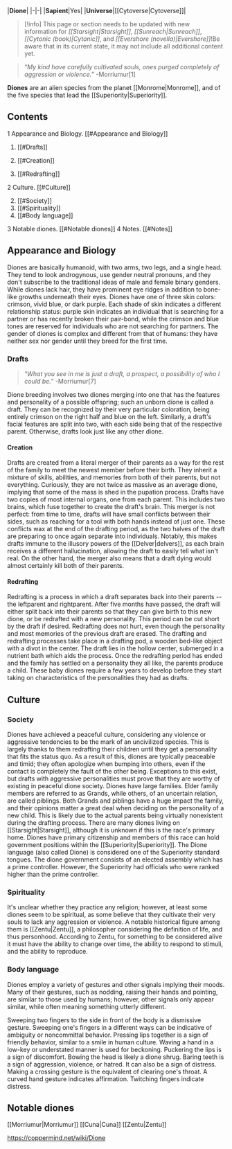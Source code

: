 |**Dione**|
|-|-|
|**Sapient**|Yes|
|**Universe**|[[Cytoverse\|Cytoverse]]|

> [!info] This page or section needs to be updated with new information for *[[Starsight\|Starsight]]*, *[[Sunreach\|Sunreach]]*, *[[Cytonic (book)\|Cytonic]]*, and *[[Evershore (novella)\|Evershore]]*!Be aware that in its current state, it may not include all additional content yet.

>“*My kind have carefully cultivated souls, ones purged completely of aggression or violence.*”
\-Morriumur[1]


**Diones** are an alien species from the planet [[Monrome\|Monrome]], and of the five species that lead the [[Superiority\|Superiority]].

## Contents

1 Appearance and Biology. [[#Appearance and Biology]] 

1. [[#Drafts]] 

1. [[#Creation]] 
1. [[#Redrafting]] 




2 Culture. [[#Culture]] 

2. [[#Society]] 
2. [[#Spirituality]] 
2. [[#Body language]] 


3 Notable diones. [[#Notable diones]] 
4 Notes. [[#Notes]] 


## Appearance and Biology
Diones are basically humanoid, with two arms, two legs, and a single head. They tend to look androgynous, use gender neutral pronouns, and they don't subscribe to the traditional ideas of male and female binary genders. While diones lack hair, they have prominent eye ridges in addition to bone-like growths underneath their eyes. Diones have one of three skin colors: crimson, vivid blue, or dark purple.
Each shade of skin indicates a different relationship status: purple skin indicates an individual that is searching for a partner or has recently broken their pair-bond, while the crimson and blue tones are reserved for individuals who are not searching for partners. The gender of diones is complex and different from that of humans: they have neither sex nor gender until they breed for the first time.

### Drafts
>“*What you see in me is just a draft, a prospect, a possibility of who I could be.*”
\-Morriumur[7]


Dione breeding involves two diones merging into one that has the features and personality of a possible offspring; such an unborn dione is called a draft. They can be recognized by their very particular coloration, being entirely crimson on the right half and blue on the left. Similarly, a draft's facial features are split into two, with each side being that of the respective parent. Otherwise, drafts look just like any other dione.

#### Creation
Drafts are created from a literal merger of their parents as a way for the rest of the family to meet the newest member before their birth. They inherit a mixture of skills, abilities, and memories from both of their parents, but not everything. Curiously, they are not twice as massive as an average dione, implying that some of the mass is shed in the pupation process.
Drafts have two copies of most internal organs, one from each parent. This includes two brains, which fuse together to create the draft's brain. This merger is not perfect: from time to time, drafts will have small conflicts between their sides, such as reaching for a tool with both hands instead of just one. These conflicts wax at the end of the drafting period, as the two halves of the draft are preparing to once again separate into individuals.
Notably, this makes drafts immune to the illusory powers of the [[Delver\|delvers]], as each brain receives a different hallucination, allowing the draft to easily tell what isn't real. On the other hand, the merger also means that a draft dying would almost certainly kill both of their parents.

#### Redrafting
Redrafting is a process in which a draft separates back into their parents -- the leftparent and rightparent. After five months have passed, the draft will either split back into their parents so that they can give birth to this new dione, or be redrafted with a new personality. This period can be cut short by the draft if desired. Redrafting does not hurt, even though the personality and most memories of the previous draft are erased. The drafting and redrafting processes take place in a drafting pod, a wooden bed-like object with a divot in the center. The draft lies in the hollow center, submerged in a nutrient bath which aids the process.
Once the redrafting period has ended and the family has settled on a personality they all like, the parents produce a child. These baby diones require a few years to develop before they start taking on characteristics of the personalities they had as drafts.

## Culture
### Society
Diones have achieved a peaceful culture, considering any violence or aggressive tendencies to be the mark of an uncivilized species. This is largely thanks to them redrafting their children until they get a personality that fits the status quo. As a result of this, diones are typically peaceable and timid; they often apologize when bumping into others, even if the contact is completely the fault of the other being. Exceptions to this exist, but drafts with aggressive personalities must prove that they are worthy of existing in peaceful dione society.
Diones have large families. Elder family members are referred to as Grands, while others, of an uncertain relation, are called piblings. Both Grands and piblings have a huge impact the family, and their opinions matter a great deal when deciding on the personality of a new child. This is likely due to the actual parents being virtually nonexistent during the drafting process.
There are many diones living on [[Starsight\|Starsight]], although it is unknown if this is the race's primary home. Diones have primary citizenship and members of this race can hold government positions within the [[Superiority\|Superiority]]. The Dione language (also called Dione) is considered one of the Superiority standard tongues.
The dione government consists of an elected assembly which has a prime controller. However, the Superiority had officials who were ranked higher than the prime controller. 

### Spirituality
It's unclear whether they practice any religion; however, at least some diones seem to be spiritual, as some believe that they cultivate their very souls to lack any aggression or violence. A notable historical figure among them is [[Zentu\|Zentu]], a philosopher considering the definition of life, and thus personhood. According to Zentu, for something to be considered alive it must have the ability to change over time, the ability to respond to stimuli, and the ability to reproduce.

### Body language
Diones employ a variety of gestures and other signals implying their moods. Many of their gestures, such as nodding, raising their hands and pointing, are similar to those used by humans; however, other signals only appear similar, while often meaning something utterly different.

Sweeping two fingers to the side in front of the body is a dismissive gesture. Sweeping one's fingers in a different ways can be indicative of ambiguity or noncommittal behavior.
Pressing lips together is a sign of friendly behavior, similar to a smile in human culture.
Waving a hand in a low-key or understated manner is used for beckoning.
Puckering the lips is a sign of discomfort.
Bowing the head is likely a dione shrug.
Baring teeth is a sign of aggression, violence, or hatred. It can also be a sign of distress.
Making a crossing gesture is the equivalent of clearing one's throat.
A curved hand gesture indicates affirmation.
Twitching fingers indicate distress.
## Notable diones
[[Morriumur\|Morriumur]]
[[Cuna\|Cuna]]
[[Zentu\|Zentu]]





https://coppermind.net/wiki/Dione